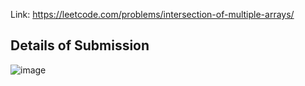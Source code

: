 Link: https://leetcode.com/problems/intersection-of-multiple-arrays/
## Details of Submission
![image](https://github.com/mgalang229/LeetCode-Intersection-of-Multiple-Arrays/assets/51401355/e1185938-e36d-433b-ae3d-ad4f954974b9)
